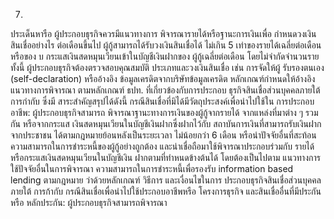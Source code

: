 7.
ประเด็นหารือ
ผู้ประกอบธุรกิจควรมีแนวทางการ
พิจารณารายได้หรือฐานะการเงินเพื่อ
กําหนดวงเงินสินเชื่ออย่างไร
ต่อเดือนขึ้นไป ผู้กู้สามารถได้รับวงเงินสินเชื่อได้
ไม่เกิน 5 เท่าของรายได้เฉลี่ยต่อเดือนหรือของ
บ
กระแสเงินสดหมุนเวียนเข้าในบัญชีเงินฝากของ
ผู้กู้เฉลี่ยต่อเดือน โดยไม่จำกัดจำนวนราย
ทั้งนี้ ผู้ประกอบธุรกิจต้องตรวจสอบคุณสมบัติ
ประเภทและวงเงินสินเชื่อ เช่น การจัดให้ผู้
รับรองตนเอง (self-declaration) หรืออ้างอิง
ข้อมูลเครดิตจากบริษัทข้อมูลเครดิต
หลักเกณฑ์กำหนดให้อ้างอิงแนวทางการพิจารณา
ตามหลักเกณฑ์ ธปท. ที่เกี่ยวข้องกับการประกอบ
ธุรกิจสินเชื่อส่วนบุคคลภายใต้การกำกับ ซึ่งมี
สาระสำคัญสรุปได้ดังนี้
กรณีสินเชื่อที่มิได้มีวัตถุประสงค์เพื่อนำไปใช้ใน
การประกอบอาชีพ: ผู้ประกอบธุรกิจสามารถ
พิจารณาฐานะทางการเงินของผู้กู้จากรายได้
จากแหล่งที่มาต่าง ๆ รวมกัน หรือจากกระแส
เงินสดหมุนเวียนในบัญชีเงินฝากซึ่งฝากไว้กับ
สถาบันการเงินที่สามารถรับเงินฝากจากประชาชน
ได้ตามกฎหมายย้อนหลังเป็นระยะเวลา
ไม่น้อยกว่า 6 เดือน หรือนําปัจจัยอื่นที่สะท้อน
ความสามารถในการชำระหนี้ของผู้กู้อย่างถูกต้อง
และน่าเชื่อถือมาใช้พิจารณาประกอบร่วมกับ
รายได้หรือกระแสเงินสดหมุนเวียนในบัญชีเงิน
ฝากตามที่ทําหนดข้างต้นได้ โดยต้องเป็นไปตาม
แนวทางการใช้ปัจจัยอื่นในการพิจารณา
ความสามารถในการชำระหนี้เพื่อรองรับ
information based lending ตามกฎหมาย
ว่าด้วยหลักเกณฑ์ วิธีการ และเงื่อนไขในการ
ประกอบธุรกิจสินเชื่อส่วนบุคคลภายใต้
การก้ากับ
กรณีสินเชื่อเพื่อนําไปใช้ประกอบอาชีพหรือ
โครงการธุรกิจ และสินเชื่ออื่นที่มีประกันหรือ
หลักประกัน: ผู้ประกอบธุรกิจสามารถพิจารณา
